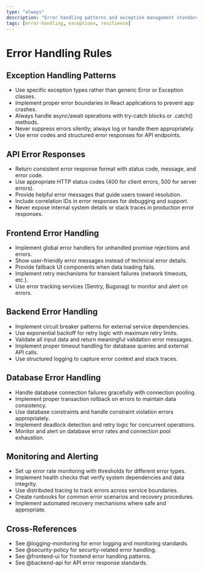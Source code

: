 ```yaml
---
type: "always"
description: "Error handling patterns and exception management standards"
tags: [error-handling, exceptions, resilience]
---
```


# Error Handling Rules

## Exception Handling Patterns
- Use specific exception types rather than generic Error or Exception classes.
- Implement proper error boundaries in React applications to prevent app crashes.
- Always handle async/await operations with try-catch blocks or .catch() methods.
- Never suppress errors silently; always log or handle them appropriately.
- Use error codes and structured error responses for API endpoints.

## API Error Responses
- Return consistent error response format with status code, message, and error code.
- Use appropriate HTTP status codes (400 for client errors, 500 for server errors).
- Provide helpful error messages that guide users toward resolution.
- Include correlation IDs in error responses for debugging and support.
- Never expose internal system details or stack traces in production error responses.

## Frontend Error Handling
- Implement global error handlers for unhandled promise rejections and errors.
- Show user-friendly error messages instead of technical error details.
- Provide fallback UI components when data loading fails.
- Implement retry mechanisms for transient failures (network timeouts, etc.).
- Use error tracking services (Sentry, Bugsnag) to monitor and alert on errors.

## Backend Error Handling
- Implement circuit breaker patterns for external service dependencies.
- Use exponential backoff for retry logic with maximum retry limits.
- Validate all input data and return meaningful validation error messages.
- Implement proper timeout handling for database queries and external API calls.
- Use structured logging to capture error context and stack traces.

## Database Error Handling
- Handle database connection failures gracefully with connection pooling.
- Implement proper transaction rollback on errors to maintain data consistency.
- Use database constraints and handle constraint violation errors appropriately.
- Implement deadlock detection and retry logic for concurrent operations.
- Monitor and alert on database error rates and connection pool exhaustion.

## Monitoring and Alerting
- Set up error rate monitoring with thresholds for different error types.
- Implement health checks that verify system dependencies and data integrity.
- Use distributed tracing to track errors across service boundaries.
- Create runbooks for common error scenarios and recovery procedures.
- Implement automated recovery mechanisms where safe and appropriate.

## Cross-References
- See @logging-monitoring for error logging and monitoring standards.
- See @security-policy for security-related error handling.
- See @frontend-ui for frontend error handling patterns.
- See @backend-api for API error response standards.
